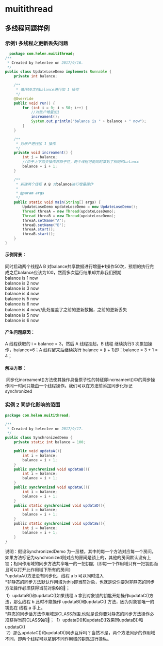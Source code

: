 # muitithread
## 多线程问题样例
### 示例1 多线程之更新丢失问题
```Java
  package com.helen.muitithread;
/**
 * Created by helenlee on 2017/9/16.
 */
public class UpdateLoseDemo implements Runnable {
    private int balance;

    /**
     * 循环50次对balance进行加 1 操作
     */
    @Override
    public void run() {
        for (int i = 0; i < 50; i++) {
            //对账户增量加1
            increament();
            System.out.println("balance is " + balance + " now");
        }
    }

    /**
     * 对账户进行加 1 操作
     */
    private void increament() {
        int i = balance;
        //由于上下两步操作非原子性，两个线程可能同时拿到了相同的balance
        balance = i + 1;
    }

    /**
     * 新建两个线程 A B 对balance进行增量操作
     *
     * @param args
     */
    public static void main(String[] args) {
        UpdateLoseDemo updateLoseDemo = new UpdateLoseDemo();
        Thread threaA = new Thread(updateLoseDemo);
        Thread threaB = new Thread(updateLoseDemo);
        threaA.setName("A");
        threaB.setName("B");
        threaA.start();
        threaB.start();
    }
}
```
#### 示例背景：
  同时启动两个线程A B 对balance共享数据进行增量➕1操作50次，预期的执行完成之后balance应该为100，然而多次运行结果却并非我们预期<br>
    balance is 1 now<br>
    balance is 2 now<br>
    balance is 3 now<br>
    balance is 4 now<br>
    balance is 5 now<br>
    balance is 6 now<br>
    balance is 4 now//此处覆盖了之前的更新数据，之前的更新丢失<br>
    balance is 5 now<br>
    balance is 6 now<br>
#### 产生问题原因：
  A 线程获取的 i = balance = 3，然后 A 线程挂起，B 线程 继续执行3 次累加操作，balance=6；A 线程醒来后继续执行 balance = (i + 1)即：balance = 3 + 1 = 4；<br>
#### 解决方案：
  同步化increament()方法使其操作具备原子性的特征即increament()中的两步操作同一时间只能由一个线程操作。我们可以在方法前添加同步化标记 synchronized 
### 实例 2 同步化影响的范围
```Java
package com.helen.muitithread;

/**
 * Created by helenlee on 2017/9/17.
 */
public class SynchronizedDemo {
    private static int balance = 100;

    public void updataA(){
        int i = balance;
        balance = i + 1;
    }
    public synchronized void updataB(){
        int i = balance;
        balance = i + 1;
    }
    public synchronized void updataC(){
        int i = balance;
        balance = i + 1;
    }
    public static synchronized void updataD(){
        int i = balance;
        balance = i + 1;
    }
    public static synchronized void updataE(){
        int i = balance;
        balance = i + 1;
    }
}
```
说明：假设SynchronizedDemo 为一层楼，其中的每一个方法对应每一个房间，如果方法标记为synchronized则对应的房间是锁上的，其他的房间默认没有上锁；相同作用域的同步方法共享唯一的一把钥匙（即每一个作用域只有一把钥匙而且可以打开此作用域下所有的房间）<br>
*updataA()方法没有同步化，线程 a b 可以同时进入<br>
*非静态的同步方法默认作用域为this即当前对象，也就是说你要对非静态的同步方法操作必须获得当前对象🔒的🔑；<br>
  1）updataB()和updataC()如果线程 a 拿到对象锁的钥匙开始操作updataC()方法，那么线程 b 此时不能操作 updataB()和updataC() 方法，因为对象锁唯一的钥匙在 线程 a 手上。<br>
*静态的同步话方法作用域是CLASS范围,也就是说你要对静态的同步方法操作必须获得当前CLASS🔒的🔑；
  1）updataD()和updataE()效果同updataB()和updataC()<br>
  2）那么updataC()和updataD()同步互斥吗？当然不是，两个方法同步的作用域不同，即两个线程可以拿到不同作用域的钥匙进行操纵。<br>
  
  
